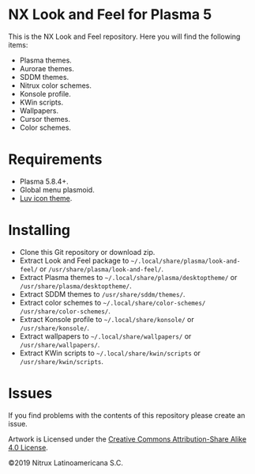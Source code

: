 # NX Look and Feel for Plasma 5

This is the NX Look and Feel repository. Here you will find the following items:
- Plasma themes.
- Aurorae themes.
- SDDM themes.
- Nitrux color schemes.
- Konsole profile.
- KWin scripts.
- Wallpapers.
- Cursor themes.
- Color schemes.

# Requirements
- Plasma 5.8.4+.
- Global menu plasmoid.
- [Luv icon theme](https://github.com/Nitrux/luv-icon-theme).

# Installing
- Clone this Git repository or download zip.
- Extract Look and Feel package to `~/.local/share/plasma/look-and-feel/` or `/usr/share/plasma/look-and-feel/`.
- Extract Plasma themes to `~/.local/share/plasma/desktoptheme/` or `/usr/share/plasma/desktoptheme/`.
- Extract SDDM themes to `/usr/share/sddm/themes/`.
- Extract color schemes to `~/.local/share/color-schemes/` `/usr/share/color-schemes/`.
- Extract Konsole profile to `~/.local/share/konsole/` or `/usr/share/konsole/`.
- Extract wallpapers to `~/.local/share/wallpapers/` or `/usr/share/wallpapers/`.
- Extract KWin scripts to `~/.local/share/kwin/scripts` or `/usr/share/kwin/scripts`.

# Issues
If you find problems with the contents of this repository please create an issue.

Artwork is Licensed under the [Creative Commons Attribution-Share Alike 4.0 License](https://creativecommons.org/licenses/by-sa/4.0/).

©2019 Nitrux Latinoamericana S.C.
